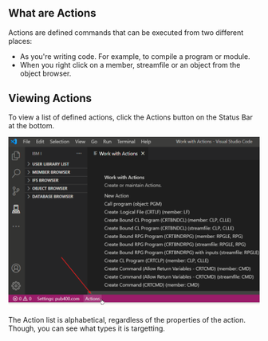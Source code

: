 #

## What are Actions

Actions are defined commands that can be executed from two different places:

* As you're writing code. For example, to compile a program or module.
* When you right click on a member, streamfile or an object from the object browser.

## Viewing Actions

To view a list of defined actions, click the Actions button on the Status Bar at the bottom.

![](./viewactions.png)

The Action list is alphabetical, regardless of the properties of the action. Though, you can see what types it is targetting.
